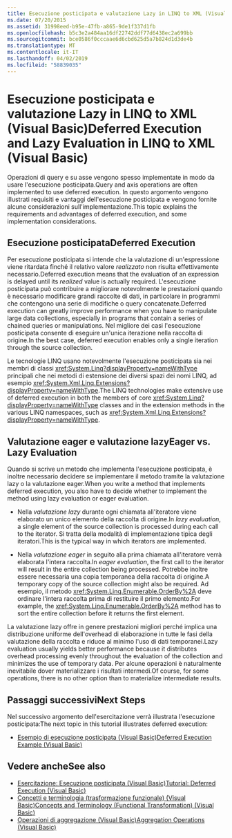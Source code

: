 ```yaml
---
title: Esecuzione posticipata e valutazione Lazy in LINQ to XML (Visual Basic)
ms.date: 07/20/2015
ms.assetid: 31998eed-b95e-47fb-a865-9de1f337d1fb
ms.openlocfilehash: b5c3e2a484aa16df22742ddf77d6438ec2a699bb
ms.sourcegitcommit: bce0586f0cccaae6d6cbd625d5a7b824d1d3de4b
ms.translationtype: MT
ms.contentlocale: it-IT
ms.lasthandoff: 04/02/2019
ms.locfileid: "58839035"
---
```

# <a name="deferred-execution-and-lazy-evaluation-in-linq-to-xml-visual-basic"></a><span data-ttu-id="fdeb1-102">Esecuzione posticipata e valutazione Lazy in LINQ to XML (Visual Basic)</span><span class="sxs-lookup"><span data-stu-id="fdeb1-102">Deferred Execution and Lazy Evaluation in LINQ to XML (Visual Basic)</span></span>
<span data-ttu-id="fdeb1-103">Operazioni di query e su asse vengono spesso implementate in modo da usare l'esecuzione posticipata.</span><span class="sxs-lookup"><span data-stu-id="fdeb1-103">Query and axis operations are often implemented to use deferred execution.</span></span> <span data-ttu-id="fdeb1-104">In questo argomento vengono illustrati requisiti e vantaggi dell'esecuzione posticipata e vengono fornite alcune considerazioni sull'implementazione.</span><span class="sxs-lookup"><span data-stu-id="fdeb1-104">This topic explains the requirements and advantages of deferred execution, and some implementation considerations.</span></span>  
  
## <a name="deferred-execution"></a><span data-ttu-id="fdeb1-105">Esecuzione posticipata</span><span class="sxs-lookup"><span data-stu-id="fdeb1-105">Deferred Execution</span></span>  
 <span data-ttu-id="fdeb1-106">Per esecuzione posticipata si intende che la valutazione di un'espressione viene ritardata finché il relativo valore *realizzato* non risulta effettivamente necessario.</span><span class="sxs-lookup"><span data-stu-id="fdeb1-106">Deferred execution means that the evaluation of an expression is delayed until its *realized* value is actually required.</span></span> <span data-ttu-id="fdeb1-107">L'esecuzione posticipata può contribuire a migliorare notevolmente le prestazioni quando è necessario modificare grandi raccolte di dati, in particolare in programmi che contengono una serie di modifiche o query concatenate.</span><span class="sxs-lookup"><span data-stu-id="fdeb1-107">Deferred execution can greatly improve performance when you have to manipulate large data collections, especially in programs that contain a series of chained queries or manipulations.</span></span> <span data-ttu-id="fdeb1-108">Nel migliore dei casi l'esecuzione posticipata consente di eseguire un'unica iterazione nella raccolta di origine.</span><span class="sxs-lookup"><span data-stu-id="fdeb1-108">In the best case, deferred execution enables only a single iteration through the source collection.</span></span>  
  
 <span data-ttu-id="fdeb1-109">Le tecnologie LINQ usano notevolmente l'esecuzione posticipata sia nei membri di classi <xref:System.Linq?displayProperty=nameWithType> principali che nei metodi di estensione dei diversi spazi dei nomi LINQ, ad esempio <xref:System.Xml.Linq.Extensions?displayProperty=nameWithType>.</span><span class="sxs-lookup"><span data-stu-id="fdeb1-109">The LINQ technologies make extensive use of deferred execution in both the members of core <xref:System.Linq?displayProperty=nameWithType> classes and in the extension methods in the various LINQ namespaces, such as <xref:System.Xml.Linq.Extensions?displayProperty=nameWithType>.</span></span>  
  
## <a name="eager-vs-lazy-evaluation"></a><span data-ttu-id="fdeb1-110">Valutazione eager e valutazione lazy</span><span class="sxs-lookup"><span data-stu-id="fdeb1-110">Eager vs. Lazy Evaluation</span></span>  
 <span data-ttu-id="fdeb1-111">Quando si scrive un metodo che implementa l'esecuzione posticipata, è inoltre necessario decidere se implementare il metodo tramite la valutazione lazy o la valutazione eager.</span><span class="sxs-lookup"><span data-stu-id="fdeb1-111">When you write a method that implements deferred execution, you also have to decide whether to implement the method using lazy evaluation or eager evaluation.</span></span>  
  
-   <span data-ttu-id="fdeb1-112">Nella *valutazione lazy* durante ogni chiamata all'iteratore viene elaborato un unico elemento della raccolta di origine.</span><span class="sxs-lookup"><span data-stu-id="fdeb1-112">In *lazy evaluation*, a single element of the source collection is processed during each call to the iterator.</span></span> <span data-ttu-id="fdeb1-113">Si tratta della modalità di implementazione tipica degli iteratori.</span><span class="sxs-lookup"><span data-stu-id="fdeb1-113">This is the typical way in which iterators are implemented.</span></span>  
  
-   <span data-ttu-id="fdeb1-114">Nella *valutazione eager* in seguito alla prima chiamata all'iteratore verrà elaborata l'intera raccolta.</span><span class="sxs-lookup"><span data-stu-id="fdeb1-114">In *eager evaluation*, the first call to the iterator will result in the entire collection being processed.</span></span> <span data-ttu-id="fdeb1-115">Potrebbe inoltre essere necessaria una copia temporanea della raccolta di origine.</span><span class="sxs-lookup"><span data-stu-id="fdeb1-115">A temporary copy of the source collection might also be required.</span></span> <span data-ttu-id="fdeb1-116">Ad esempio, il metodo <xref:System.Linq.Enumerable.OrderBy%2A> deve ordinare l'intera raccolta prima di restituire il primo elemento.</span><span class="sxs-lookup"><span data-stu-id="fdeb1-116">For example, the <xref:System.Linq.Enumerable.OrderBy%2A> method has to sort the entire collection before it returns the first element.</span></span>  
  
 <span data-ttu-id="fdeb1-117">La valutazione lazy offre in genere prestazioni migliori perché implica una distribuzione uniforme dell'overhead di elaborazione in tutte le fasi della valutazione della raccolta e riduce al minimo l'uso di dati temporanei.</span><span class="sxs-lookup"><span data-stu-id="fdeb1-117">Lazy evaluation usually yields better performance because it distributes overhead processing evenly throughout the evaluation of the collection and minimizes the use of temporary data.</span></span> <span data-ttu-id="fdeb1-118">Per alcune operazioni è naturalmente inevitabile dover materializzare i risultati intermedi.</span><span class="sxs-lookup"><span data-stu-id="fdeb1-118">Of course, for some operations, there is no other option than to materialize intermediate results.</span></span>  
  
## <a name="next-steps"></a><span data-ttu-id="fdeb1-119">Passaggi successivi</span><span class="sxs-lookup"><span data-stu-id="fdeb1-119">Next Steps</span></span>  
 <span data-ttu-id="fdeb1-120">Nel successivo argomento dell'esercitazione verrà illustrata l'esecuzione posticipata:</span><span class="sxs-lookup"><span data-stu-id="fdeb1-120">The next topic in this tutorial illustrates deferred execution:</span></span>  
  
-   [<span data-ttu-id="fdeb1-121">Esempio di esecuzione posticipata (Visual Basic)</span><span class="sxs-lookup"><span data-stu-id="fdeb1-121">Deferred Execution Example (Visual Basic)</span></span>](../../../../visual-basic/programming-guide/concepts/linq/deferred-execution-example.md)  
  
## <a name="see-also"></a><span data-ttu-id="fdeb1-122">Vedere anche</span><span class="sxs-lookup"><span data-stu-id="fdeb1-122">See also</span></span>

- [<span data-ttu-id="fdeb1-123">Esercitazione: Esecuzione posticipata (Visual Basic)</span><span class="sxs-lookup"><span data-stu-id="fdeb1-123">Tutorial: Deferred Execution (Visual Basic)</span></span>](../../../../visual-basic/programming-guide/concepts/linq/tutorial-deferred-execution.md)
- [<span data-ttu-id="fdeb1-124">Concetti e terminologia (trasformazione funzionale) (Visual Basic)</span><span class="sxs-lookup"><span data-stu-id="fdeb1-124">Concepts and Terminology (Functional Transformation) (Visual Basic)</span></span>](../../../../visual-basic/programming-guide/concepts/linq/concepts-and-terminology-functional-transformation.md)
- [<span data-ttu-id="fdeb1-125">Operazioni di aggregazione (Visual Basic)</span><span class="sxs-lookup"><span data-stu-id="fdeb1-125">Aggregation Operations (Visual Basic)</span></span>](../../../../visual-basic/programming-guide/concepts/linq/aggregation-operations.md)
